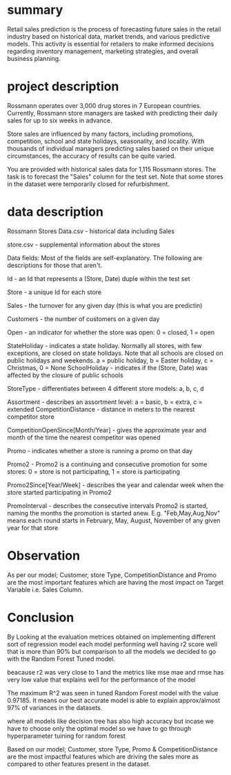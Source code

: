 # summary

Retail sales prediction is the process of forecasting future sales in the retail industry based on historical data, market trends, and various predictive models. This activity is essential for retailers to make informed decisions regarding inventory management, marketing strategies, and overall business planning.

# project description

Rossmann operates over 3,000 drug stores in 7 European countries. Currently, Rossmann store managers are tasked with predicting their daily sales for up to six weeks in advance. 

Store sales are influenced by many factors, including promotions, competition, school and state holidays, seasonality, and locality. With thousands of individual managers predicting sales based on their unique circumstances, the accuracy of results can be quite varied.

You are provided with historical sales data for 1,115 Rossmann stores. The task is to forecast the "Sales" column for the test set. Note that some stores in the dataset were temporarily closed for refurbishment.

# data description

Rossmann Stores Data.csv - historical data including Sales

store.csv - supplemental information about the stores

Data fields:
Most of the fields are self-explanatory. The following are descriptions for those that aren't.

Id - an Id that represents a (Store, Date) duple within the test set

Store - a unique Id for each store

Sales - the turnover for any given day (this is what you are predictin)

Customers - the number of customers on a given day

Open - an indicator for whether the store was open: 0 = closed, 1 = open

StateHoliday - indicates a state holiday. Normally all stores, with few exceptions, are closed on state holidays. Note that all schools are closed on public holidays and weekends. a = public holiday, b = Easter holiday, c = Christmas, 0 = None
SchoolHoliday - indicates if the (Store, Date) was affected by the closure of public schools

StoreType - differentiates between 4 different store models: a, b, c, d

Assortment - describes an assortment level: a = basic, b = extra, c = extended CompetitionDistance - distance in meters to the nearest competitor store

CompetitionOpenSince[Month/Year] - gives the approximate year and month of the time the nearest competitor was opened

Promo - indicates whether a store is running a promo on that day

Promo2 - Promo2 is a continuing and consecutive promotion for some stores: 0 = store is not participating, 1 = store is participating

Promo2Since[Year/Week] - describes the year and calendar week when the store started participating in Promo2

PromoInterval - describes the consecutive intervals Promo2 is started, naming the months the promotion is started anew. E.g. "Feb,May,Aug,Nov" means each round starts in February, May, August, November of any given year for that store

# Observation

As per our model; Customer, store Type, CompetitionDistance and Promo are the most important features which are having the most impact on Target Variable i.e. Sales Column.

# Conclusion

By Looking at the evaluation metrices obtained on implementing different sort of regression model each model performing well having r2 score well that is more than 90% but comparison to all the models we decided to go with the Random Forest Tuned model.

beacause r2 was very close to 1 and the metrics like mse mae and rmse has very low value that explains well for the performance of the model

The maximum R^2 was seen in tuned Random Forest model with the value 0.97185. It means our best accurate model is able to explain approx/almost 97% of variances in the datasets.

where all models like decision tree has also high accuracy but incase we have to choose only the optimal model so we have to go through hyperparameter tuining for random forest

Based on our model; Customer, store Type, Promo & CompetitionDistance are the most impactful features which are driving the sales more as compared to other features present in the dataset.
